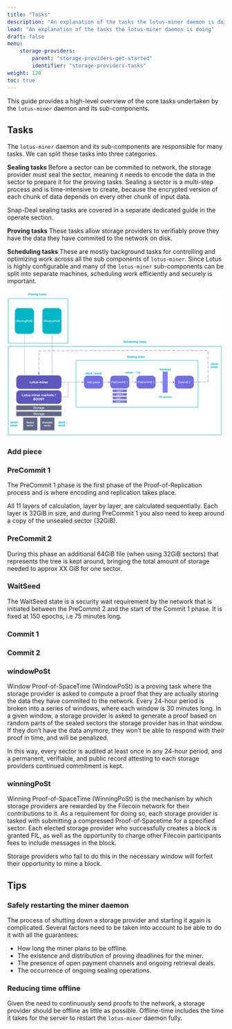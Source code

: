 ```yaml
---
title: "Tasks"
description: "An explanation of the tasks the lotus-miner daemon is doing"
lead: "An explanation of the tasks the lotus-miner daemon is doing"
draft: false
menu:
    storage-providers:
        parent: "storage-providers-get-started"
        identifier: "storage-providers-tasks"
weight: 120
toc: true
---
```


This guide provides a high-level overview of the core tasks undertaken by the `lotus-miner` daemon and its sub-components.

## Tasks

The `lotus-miner` daemon and its sub-components are responsible for many tasks. We can split these tasks into three categories.

**Sealing tasks**
Before a sector can be commited to network, the storage provider *must* seal the sector, meaning it needs to encode the data in the sector to prepare it for the proving tasks. Sealing a sector is a multi-step process and is time-intensive to create, because the encrypted version of each chunk of data depends on every other chunk of input data.

Snap-Deal sealing tasks are covered in a separate dedicated guide in the operate section.

**Proving tasks**
These tasks allow storage providers to verifiably prove they have the data they have commited to the network on disk.

**Scheduling tasks**
These are mostly background tasks for controlling and optimizing work across all the sub components of `lotus-miner`. Since Lotus is highly configurable and many of the `lotus-miner` sub-components can be split into separate machines, scheduling work efficiently and securely is important.

![Overview of the lotus-miner tasks](lotus-miner-tasks.png) 

### Add piece

### PreCommit 1

The PreCommit 1 phase is the first phase of the Proof-of-Replication process and is where encoding and replication takes place. 

All 11 layers of calculation, layer by layer, are calculated sequentially. Each layer is 32GiB in size, and during PreCommit 1 you also need to keep around a copy of the unsealed sector (32GiB).

### PreCommit 2

During this phase an additional 64GiB file (when using 32GiB sectors) that represents the tree is kept around, bringing the total amount of storage needed to approx XX GiB for one sector.

### WaitSeed

The WaitSeed state is a security wait requirement by the network that is initiated between the PreCommit 2 and the start of the Commit 1 phase. It is fixed at 150 epochs, i.e 75 minutes long.

### Commit 1

### Commit 2

### windowPoSt

Window Proof-of-SpaceTime (WindowPoSt) is a proving task where the storage provider is asked to compute a proof that they are actually storing the data they have commited to the network. Every 24-hour period is broken into a series of windows, where each window is 30 minutes long. In a given window, a storage provider is asked to generate a proof based on random parts of the sealed sectors the storage provider has in that window. If they don’t have the data anymore, they won’t be able to respond with their proof in time, and will be penalized.

In this way, every sector is audited at least once in any 24-hour period, and a permanent, verifiable, and public record attesting to each storage providers continued commitment is kept.

### winningPoSt

Winning Proof-of-SpaceTime (WinningPoSt) is the mechanism by which storage providers are rewarded by the Filecoin network for their contributions to it. As a requirement for doing so, each storage provider is tasked with submitting a compressed Proof-of-Spacetime for a specified sector. Each elected storage provider who successfully creates a block is granted FIL, as well as the opportunity to charge other Filecoin participants fees to include messages in the block.

Storage providers who fail to do this in the necessary window will forfeit their opportunity to mine a block.

## Tips

### Safely restarting the miner daemon

The process of shutting down a storage provider and starting it again is complicated. Several factors need to be taken into account to be able to do it with all the guarantees:

- How long the miner plans to be offline.
- The existence and distribution of proving deadlines for the miner.
- The presence of open payment channels and ongoing retrieval deals.
- The occurrence of ongoing sealing operations.

### Reducing time offline

Given the need to continuously send proofs to the network, a storage provider should be offline as little as possible. Offline-time includes the time it takes for the server to restart the `lotus-miner` daemon fully.